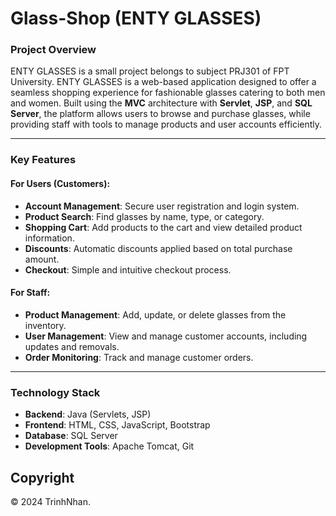 # Glass-Shop (ENTY GLASSES)

### **Project Overview**  
ENTY GLASSES is a small project belongs to subject PRJ301 of FPT University.
ENTY GLASSES is a web-based application designed to offer a seamless shopping experience for fashionable glasses catering to both men and women. Built using the **MVC** architecture with **Servlet**, **JSP**, and **SQL Server**, the platform allows users to browse and purchase glasses, while providing staff with tools to manage products and user accounts efficiently.  

---

### **Key Features**

#### **For Users (Customers):**  
- **Account Management**: Secure user registration and login system.  
- **Product Search**: Find glasses by name, type, or category.  
- **Shopping Cart**: Add products to the cart and view detailed product information.  
- **Discounts**: Automatic discounts applied based on total purchase amount.  
- **Checkout**: Simple and intuitive checkout process.  

#### **For Staff:**  
- **Product Management**: Add, update, or delete glasses from the inventory.  
- **User Management**: View and manage customer accounts, including updates and removals.  
- **Order Monitoring**: Track and manage customer orders.  

---

### **Technology Stack**
- **Backend**: Java (Servlets, JSP)  
- **Frontend**: HTML, CSS, JavaScript, Bootstrap  
- **Database**: SQL Server  
- **Development Tools**: Apache Tomcat, Git  

## Copyright

© 2024 TrinhNhan.
